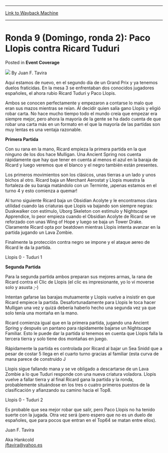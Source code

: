 
---
[Link to Wayback Machine](https://web.archive.org/web/20211020135154/https://magic.wizards.com/en/articles/archive/event-coverage/ronda-9-domingo-ronda-2-paco-llopis-contra-ricard-tuduri-2000-01-01)

[_metadata_:author]:- "Juan F. Tavira"
[_metadata_:description]:- "Aquí estamos de nuevo, en el segundo día de un Grand Prix y ya tenemos duelos fraticidas. En la mesa 3 se enfrentaban dos conocidos jugadores españoles, el ahora rubio Ricard Tuduri y Paco Llopis. Ambos se conocen perfectamente y empezaron a contarse lo malo que eran sus mazos mientras se reían. Al decidir quien salía gano Llopis y eligió robar carta. No hace mucho tiempo todo"
[_metadata_:generator]:- "Drupal 7 (http://drupal.org)"
[_metadata_:node]:- "811101"
[_metadata_:publish_date]:- "2000-01-01"
[_metadata_:source]:- "div-main-content"
[_metadata_:title]:- "Ronda 9 (Domingo, ronda 2): Paco Llopis contra Ricard Tuduri"
[_metadata_:wayback_capture_timestamp]:- "2021-10-20 13:51:54"
[_metadata_:wayback_raw_url]:- "https://web.archive.org/web/20211020135154id_/https://magic.wizards.com/en/articles/archive/event-coverage/ronda-9-domingo-ronda-2-paco-llopis-contra-ricard-tuduri-2000-01-01"
[_metadata_:wayback_url]:- "https://magic.wizards.com/en/articles/archive/event-coverage/ronda-9-domingo-ronda-2-paco-llopis-contra-ricard-tuduri-2000-01-01"
---


Ronda 9 (Domingo, ronda 2): Paco Llopis contra Ricard Tuduri
============================================================



 Posted in **Event Coverage**







![](https://media.magic.wizards.com/styles/auth_small/public/generic-avatar-150_548.png)
By Juan F. Tavira











Aquí estamos de nuevo, en el segundo día de un Grand Prix y ya tenemos duelos fraticidas. En la mesa 3 se enfrentaban dos conocidos jugadores españoles, el ahora rubio Ricard Tuduri y Paco Llopis. 



Ambos se conocen perfectamente y empezaron a contarse lo malo que eran sus mazos mientras se reían. Al decidir quien salía gano Llopis y eligió robar carta. No hace mucho tiempo todo el mundo creía que empezar era siempre mejor, pero ahora la mayoría de la gente se ha dado cuenta de que robar una carta más en un formato en el que la mayoría de las partidas son muy lentas es una ventaja razonable.



**Primera Partida**


Con su rana en la mano, Ricard empieza la primera partida en la que ninguno de los dos hace Mulligan. Una Ancient Spring nos cuenta rápidamente que hay que tener en cuenta al menos el azul en la baraja de Ricard y luego veremos que el blanco y el negro también están presentes.



Los primeros movimientos son los clásicos, unas tierras a un lado y unos bichos al otro. Ricard baja un Merchant Aerostat y Llopis muestra la fortaleza de su baraja matándolo con un Terminte, ¡apenas estamos en el turno 4 y esto comienza a quemar!



Al turno siguiente Ricard baja un Obsidian Acolyte y le encontramos clara utilidad cuando las criaturas que Llopis va bajando son siempre negras: Duskwalker con estímulo, Uborg Skeleton con estímulo y Nightscape Apprendice, lo peor empieza cuando el Obsidian Acolyte de Ricard se ve reforzado con unas Wing of Hope y luego se baja un Tower Drake. Claramente Ricard opta por beatdown mientras Llopis intenta avanzar en la partida jugando un Lava Zombie.



Finalmente la protección contra negro se impone y el ataque aereo de Ricard le da la partida.



Llopis 0 - Tuduri 1



**Segunda Partida**


Para la segunda partida ambos preparan sus mejores armas, la rana de Ricard contra el Clic de Llopis (el clic es impresionante, yo lo vi moverse solo y asusta ;-)



Intentan gafarse las barajas mutuamente y Llopis vuelve a insistir en que Ricard empiece la partida. Desafortunadamente para Llopis le toca hacer Mulligan una vez y quizá debería haberlo hecho una segunda vez ya que solo tenía una montaña en la mano.



Ricard comienza igual que en la primera partida, jugando una Ancient Spring y después un pantano para rápidamente bajarse un Nightscape Familiar. Esto le puede dar la partida si tenemos en cuenta que Llopis falla la tercera tierra y solo tiene dos montañas en juego.



Rápidamente la partida es controlada por Ricard al bajar un Sea Snidd que a pesar de costar 5 llega en el cuarto turno gracias al familiar (esta curva de mana parece de construido J



Llopis sigue fallando mana y se ve obligado a descartarse de un Lava Zombie a lo que Tuduri responde con una nueva criatura voladora. Llopis vuelve a fallar tierra y al final Ricard gana la partida y la ronda, probablemente situándose en los tres o cuatro primeros puestos de la clasificación y afianzando su camino hacia el Top8.



Llopis 0 - Tuduri 2



Es probable que sea mejor robar que salir, pero Paco Llopis no ha tenido suerte con la jugada. Otra vez será (pero espero que no es un duelo de españoles, que para pocos que entran en el Top64 se matan entre ellos).



Juan F. Tavira  

Aka Hankcold  
[jftavira@yahoo.es](mailto:jftavira@yahoo.es)









